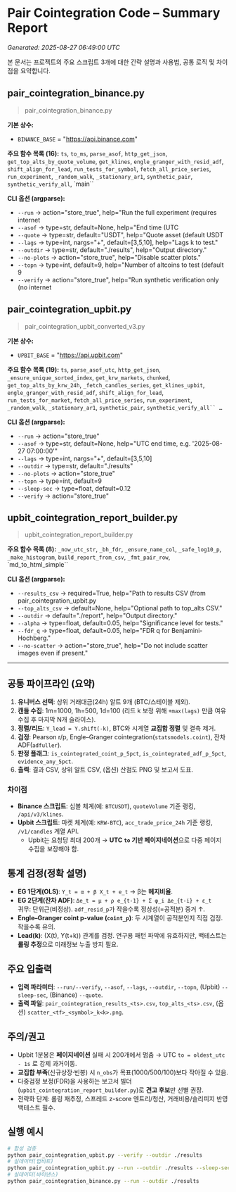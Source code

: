 # Pair Cointegration Code – Summary Report
*Generated: 2025-08-27 06:49:00 UTC*

본 문서는 프로젝트의 주요 스크립트 3개에 대한 간략 설명과 사용법, 공통 로직 및 차이점을 요약합니다.

## pair_cointegration_binance.py
> pair_cointegration_binance.py

**기본 상수:**
- `BINANCE_BASE` = "https://api.binance.com"

**주요 함수 목록 (16):**
`ts`, `to_ms`, `parse_asof`, `http_get_json`, `get_top_alts_by_quote_volume`, `get_klines`, `engle_granger_with_resid_adf`, `shift_align_for_lead`, `run_tests_for_symbol`, `fetch_all_price_series`, `run_experiment`, `_random_walk`, `_stationary_ar1`, `synthetic_pair`, `synthetic_verify_all`, `main``

**CLI 옵션 (argparse):**
- `--run`  → action="store_true", help="Run the full experiment (requires internet
- `--asof`  → type=str, default=None, help="End time (UTC
- `--quote`  → type=str, default="USDT", help="Quote asset (default USDT
- `--lags`  → type=int, nargs="+", default=[3,5,10], help="Lags k to test."
- `--outdir`  → type=str, default="./results", help="Output directory."
- `--no-plots`  → action="store_true", help="Disable scatter plots."
- `--topn`  → type=int, default=9, help="Number of altcoins to test (default 9
- `--verify`  → action="store_true", help="Run synthetic verification only (no internet

## pair_cointegration_upbit.py
> pair_cointegration_upbit_converted_v3.py

**기본 상수:**
- `UPBIT_BASE` = "https://api.upbit.com"

**주요 함수 목록 (19):**
`ts`, `parse_asof_utc`, `http_get_json`, `_ensure_unique_sorted_index`, `get_krw_markets`, `chunked`, `get_top_alts_by_krw_24h`, `_fetch_candles_series`, `get_klines_upbit`, `engle_granger_with_resid_adf`, `shift_align_for_lead`, `run_tests_for_market`, `fetch_all_price_series`, `run_experiment`, `_random_walk`, `_stationary_ar1`, `synthetic_pair`, `synthetic_verify_all`` …`

**CLI 옵션 (argparse):**
- `--run`  → action="store_true"
- `--asof`  → type=str, default=None, help="UTC end time, e.g. '2025-08-27 07:00:00'"
- `--lags`  → type=int, nargs="+", default=[3,5,10]
- `--outdir`  → type=str, default="./results"
- `--no-plots`  → action="store_true"
- `--topn`  → type=int, default=9
- `--sleep-sec`  → type=float, default=0.12
- `--verify`  → action="store_true"

## upbit_cointegration_report_builder.py
> upbit_cointegration_report_builder.py

**주요 함수 목록 (8):**
`_now_utc_str`, `_bh_fdr`, `_ensure_name_col`, `_safe_log10_p`, `_make_histogram`, `build_report_from_csv`, `_fmt_pair_row`, `md_to_html_simple``

**CLI 옵션 (argparse):**
- `--results_csv`  → required=True, help="Path to results CSV (from pair_cointegration_upbit.py
- `--top_alts_csv`  → default=None, help="Optional path to top_alts CSV."
- `--outdir`  → default="./report", help="Output directory."
- `--alpha`  → type=float, default=0.05, help="Significance level for tests."
- `--fdr_q`  → type=float, default=0.05, help="FDR q for Benjamini-Hochberg."
- `--no-scatter`  → action="store_true", help="Do not include scatter images even if present."

---
## 공통 파이프라인 (요약)
1) **유니버스 선택**: 상위 거래대금(24h) 알트 9개 (BTC/스테이블 제외).
2) **캔들 수집**: 1m=1000, 1h=500, 1d=100 (리드 k 보정 위해 `+max(lags)` 만큼 여유 수집 후 마지막 N개 슬라이스).
3) **정렬/리드**: `Y_lead = Y.shift(-k)`, BTC와 시계열 **교집합 정렬** 및 결측 제거.
4) **검정**: Pearson r/p, Engle–Granger cointegration(`statsmodels.coint`), 잔차 ADF(`adfuller`).
5) **판정 플래그**: `is_cointegrated_coint_p_5pct`, `is_cointegrated_adf_p_5pct`, `evidence_any_5pct`.
6) **출력**: 결과 CSV, 상위 알트 CSV, (옵션) 산점도 PNG 및 보고서 도표.

### 차이점
- **Binance 스크립트**: 심볼 체계(예: `BTCUSDT`), `quoteVolume` 기준 랭킹, `/api/v3/klines`.
- **Upbit 스크립트**: 마켓 체계(예: `KRW-BTC`), `acc_trade_price_24h` 기준 랭킹, `/v1/candles` 계열 API. 
  - Upbit는 요청당 최대 200개 → **UTC `to` 기반 페이지네이션**으로 다중 페이지 수집을 보장해야 함.

## 통계 검정(정확 설명)
- **EG 1단계(OLS)**: `Y_t = α + β X_t + e_t` → β는 **헤지비율**.
- **EG 2단계(잔차 ADF)**: `Δe_t = μ + ρ e_{t-1} + Σ φ_i Δe_{t-i} + ε_t`  
  귀무: 단위근(비정상). `adf_resid_p`가 작을수록 정상성(=공적분) 증거 ↑.
- **Engle–Granger coint p-value (`coint_p`)**: 두 시계열이 공적분인지 직접 검정. 작을수록 유의.
- **Lead(k)**: (X(t), Y(t+k)) 관계를 검정. 연구용 패턴 파악에 유효하지만, 백테스트는 **롤링 추정**으로 미래정보 누출 방지 필요.

## 주요 입출력
- **입력 파라미터**: `--run/--verify`, `--asof`, `--lags`, `--outdir`, `--topn`, (Upbit) `--sleep-sec`, (Binance) `--quote`.
- **출력 파일**: `pair_cointegration_results_<ts>.csv`, `top_alts_<ts>.csv`, (옵션) `scatter_<tf>_<symbol>_k<k>.png`.

## 주의/권고
- Upbit 1분봉은 **페이지네이션** 실패 시 200개에서 멈춤 → UTC `to = oldest_utc - 1s` 로 강제 과거이동.
- **교집합 부족**(신규상장·빈봉) 시 `n_obs`가 목표(1000/500/100)보다 작아질 수 있음.
- 다중검정 보정(FDR)을 사용하는 보고서 빌더(`upbit_cointegration_report_builder.py`)로 **견고 후보**만 선별 권장.
- 전략화 단계: 롤링 재추정, 스프레드 z-score 엔트리/청산, 거래비용/슬리피지 반영 백테스트 필수.

## 실행 예시
```bash
# 합성 검증
python pair_cointegration_upbit.py --verify --outdir ./results
# 실데이터(업비트)
python pair_cointegration_upbit.py --run --outdir ./results --sleep-sec 0.2
# 실데이터(바이낸스)
python pair_cointegration_binance.py --run --outdir ./results
```
